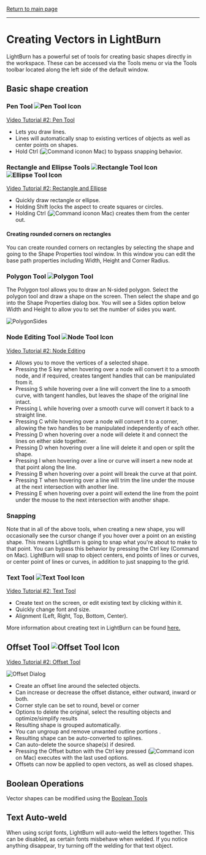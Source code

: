 [Return to main page](README.md)

----

# Creating Vectors in LightBurn

LightBurn has a powerful set of tools for creating basic shapes directly in the workspace. These can be accessed via the Tools menu or via the Tools toolbar located along the left side of the default window.

## Basic shape creation

### Pen Tool ![Pen Tool Icon](/img/PenTool.PNG) 
[Video Tutorial #2: Pen Tool](https://www.youtube.com/watch?v=uzFsrUwONbw#t=6m26s)
* Lets you draw lines.
* Lines will automatically snap to existing vertices of objects as well as center points on shapes.
* Hold Ctrl (![Command icon](/img/key-command-16.png)on Mac) to bypass snapping behavior.

### Rectangle and Ellipse Tools ![Rectangle Tool Icon](img/RectangleTool.PNG) ![Ellipse Tool Icon](/img/EllipseTool.PNG)
[Video Tutorial #2: Rectangle and Ellipse](https://www.youtube.com/watch?v=uzFsrUwONbw#t=8m38s)
* Quickly draw rectangle or ellipse.
* Holding Shift locks the aspect to create squares or circles.
* Holding Ctrl (![Command icon](/img/key-command-16.png)on Mac) creates them from the center out.

#### Creating rounded corners on rectangles
You can create rounded corners on rectangles by selecting the shape and going to the Shape Properties tool window. In this window you can edit the base path properties including Width, Height and Corner Radius.

### Polygon Tool ![Polygon Tool](img/PolygonTool.png)

The Polygon tool allows you to draw an N-sided polygon. Select the polygon tool and draw a shape on the screen. Then select the shape and go into the Shape Properties dialog box. You will see a Sides option below Width and Height to allow you to set the number of sides you want.

![PolygonSides](/img/PolygonSides.png)




### Node Editing Tool ![Node Tool Icon](./img/NodeTool.png)

[Video Tutorial #2: Node Editing](https://www.youtube.com/watch?v=uzFsrUwONbw#t=9m15s)

* Allows you to move the vertices of a selected shape.
* Pressing the S key when hovering over a node will convert it to a smooth node, and if required, creates tangent handles that can be manipulated from it.
* Pressing S while hovering over a line will convert the line to a smooth curve, with tangent handles, but leaves the shape of the original line intact.
* Pressing L while hovering over a smooth curve will convert it back to a straight line.
* Pressing C while hovering over a node will convert it to a corner, allowing the two handles to be manipulated independently of each other.
* Pressing D when hovering over a node will delete it and connect the lines on either side together.
* Pressing D when hovering over a line will delete it and open or split the shape.
* Pressing I when hovering over a line or curve will insert a new node at that point along the line.
* Pressing B when hovering over a point will break the curve at that point.
* Pressing T when hovering over a line will trim the line under the mouse at the next intersection with another line.
* Pressing E when hovering over a point will extend the line from the point under the mouse to the next intersection with another shape.

<a name="Snapping"></a>

### Snapping

Note that in all of the above tools, when creating a new shape, you will occasionally see the cursor change if you hover over a point on an existing shape. This means LightBurn is going to snap what you're about to make to that point.  You can bypass this behavior by pressing the Ctrl key (Command on Mac).  LightBurn will snap to object centers, end points of lines or curves, or center point of lines or curves, in addition to just snapping to the grid.



### Text Tool ![Text Tool Icon](./img/TextTool.png)
[Video Tutorial #2: Text Tool](https://www.youtube.com/watch?v=uzFsrUwONbw#t=9m45s)

* Create text on the screen, or edit existing text by clicking within it.
* Quickly change font and size.
* Alignment (Left, Right, Top, Bottom, Center).

More information about creating text in LightBurn can be found [here.](Toolbars.md#text-options-toolbar)

## Offset Tool ![Offset Tool Icon](/img/OffsetTool.PNG)

[Video Tutorial #2: Offset Tool](https://www.youtube.com/watch?v=uzFsrUwONbw#t=10m49s)

![Offset Dialog](/img/OffsetDialog.png)



* Create an offset line around the selected objects.
* Can increase or decrease the offset distance, either outward, inward or both.
* Corner style can be set to round, bevel or corner
* Options to delete the original, select the resulting objects and optimize/simplify results
* Resulting shape is grouped automatically.
* You can ungroup and remove unwanted outline portions .
* Resulting shape can be auto-converted to splines.
* Can auto-delete the source shape(s) if desired.
* Pressing the Offset button with the Ctrl key pressed (![Command icon](/img/key-command-16.png)on Mac) executes with the last used options.
* Offsets can now be applied to open vectors, as well as closed shapes.

## Boolean Operations

Vector shapes can be modified using the [Boolean Tools](Boolean.md)

## Text Auto-weld
When using script fonts, LightBurn will auto-weld the letters together.  This can be disabled, as certain fonts misbehave when welded.  If you notice anything disappear, try turning off the welding for that text object.
